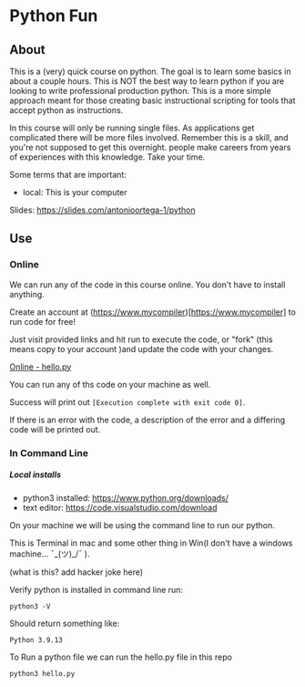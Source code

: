 # Python Fun

## About

This is a (very) quick course on python. The goal is to learn some basics in about a couple hours. This is NOT 
the best way to learn python if you are looking to write professional production python. This is a more simple approach meant for those creating basic instructional scripting for tools that accept python as instructions.

In this course will only be running single files. As applications get complicated there will be more files involved. Remember this is a skill, and you're not supposed to get this overnight. people make careers from years of experiences with this knowledge. Take your time.

Some terms that are important:

- local: This is your computer

Slides: https://slides.com/antonioortega-1/python

## Use

### Online

We can run any of the code in this course online. You don't have to install anything. 

Create an account at (https://www.mycompiler)[https://www.mycompiler] to run code for free!

Just visit provided links and hit run to execute the code, or "fork" (this means copy to your account )and update the code with your changes.

[Online - hello.py](https://www.mycompiler.io/view/DAzSLjGr0mH)

You can run any of ths code on your machine as well.

Success will print out `[Execution complete with exit code 0]`.

If there is an error with the code, a description of the error and a differing code will be printed out.

### In Command Line

##### Local installs

- python3 installed: https://www.python.org/downloads/
- text editor: https://code.visualstudio.com/download

On your machine we will be using the command line to run our python.

This is Terminal in mac and some other thing in Win(I don't have a windows machine... ¯\_(ツ)_/¯ ).

(what is this? add hacker joke here)

Verify python is installed in command line run: 

`python3 -V`

Should return something like:

`Python 3.9.13`

To Run a python file we can run the hello.py file in this repo

`python3 hello.py`




